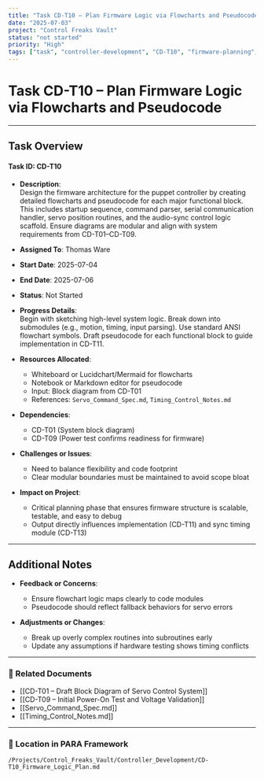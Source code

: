 ```yaml
---
title: "Task CD-T10 – Plan Firmware Logic via Flowcharts and Pseudocode"
date: "2025-07-03"
project: "Control Freaks Vault"
status: "not started"
priority: "High"
tags: ["task", "controller-development", "CD-T10", "firmware-planning", "logic-design"]
---
```


# Task CD-T10 – Plan Firmware Logic via Flowcharts and Pseudocode

---

## Task Overview

#### Task ID: CD-T10

- **Description**:  
  Design the firmware architecture for the puppet controller by creating detailed flowcharts and pseudocode for each major functional block. This includes startup sequence, command parser, serial communication handler, servo position routines, and the audio-sync control logic scaffold. Ensure diagrams are modular and align with system requirements from CD-T01–CD-T09.

- **Assigned To**: Thomas Ware

- **Start Date**: 2025-07-04  
- **End Date**: 2025-07-06

- **Status**: Not Started

- **Progress Details**:  
  Begin with sketching high-level system logic. Break down into submodules (e.g., motion, timing, input parsing). Use standard ANSI flowchart symbols. Draft pseudocode for each functional block to guide implementation in CD-T11.

- **Resources Allocated**:
  - Whiteboard or Lucidchart/Mermaid for flowcharts
  - Notebook or Markdown editor for pseudocode
  - Input: Block diagram from CD-T01
  - References: `Servo_Command_Spec.md`, `Timing_Control_Notes.md`

- **Dependencies**:
  - CD-T01 (System block diagram)
  - CD-T09 (Power test confirms readiness for firmware)

- **Challenges or Issues**:
  - Need to balance flexibility and code footprint
  - Clear modular boundaries must be maintained to avoid scope bloat

- **Impact on Project**:
  - Critical planning phase that ensures firmware structure is scalable, testable, and easy to debug
  - Output directly influences implementation (CD-T11) and sync timing module (CD-T13)

---

## Additional Notes

- **Feedback or Concerns**:
  - Ensure flowchart logic maps clearly to code modules
  - Pseudocode should reflect fallback behaviors for servo errors

- **Adjustments or Changes**:
  - Break up overly complex routines into subroutines early
  - Update any assumptions if hardware testing shows timing conflicts

---

### 🔗 Related Documents

- [[CD-T01 – Draft Block Diagram of Servo Control System]]  
- [[CD-T09 – Initial Power-On Test and Voltage Validation]]  
- [[Servo_Command_Spec.md]]  
- [[Timing_Control_Notes.md]]

---

### 📁 Location in PARA Framework

`/Projects/Control_Freaks_Vault/Controller_Development/CD-T10_Firmware_Logic_Plan.md`
